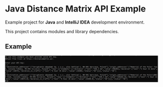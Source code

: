 # Java Distance Matrix API Example

Example project for **Java** and **IntelliJ IDEA** development environment.

This project contains modules and library dependencies.

## Example

![](docs/media/shot/run_example.png)
